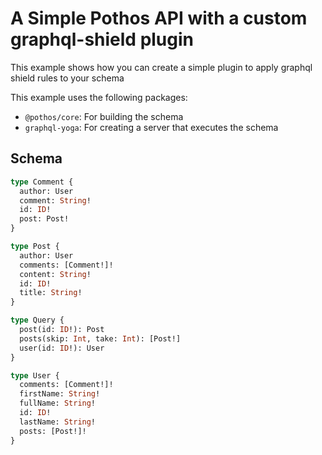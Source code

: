 # A Simple Pothos API with a custom graphql-shield plugin

This example shows how you can create a simple plugin to apply graphql shield rules to your schema

This example uses the following packages:

- `@pothos/core`: For building the schema
- `graphql-yoga`: For creating a server that executes the schema

## Schema

```graphql
type Comment {
  author: User
  comment: String!
  id: ID!
  post: Post!
}

type Post {
  author: User
  comments: [Comment!]!
  content: String!
  id: ID!
  title: String!
}

type Query {
  post(id: ID!): Post
  posts(skip: Int, take: Int): [Post!]
  user(id: ID!): User
}

type User {
  comments: [Comment!]!
  firstName: String!
  fullName: String!
  id: ID!
  lastName: String!
  posts: [Post!]!
}
```
